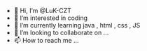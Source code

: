 - 👋 Hi, I’m @LuK-CZT
- 👀 I’m interested in coding
- 🌱 I’m currently learning java , html , css , JS
- 💞️ I’m looking to collaborate on ...
- 📫 How to reach me ...

<!---
LuK-CZT/LuK-CZT is a ✨ special ✨ repository because its `README.md` (this file) appears on your GitHub profile.
You can click the Preview link to take a look at your changes.
--->
